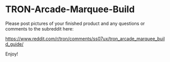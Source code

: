 # TRON-Arcade-Marquee-Build

Please post pictures of your finished product and any questions or comments to the subreddit here:

https://www.reddit.com/r/tron/comments/ss07ux/tron_arcade_marquee_build_guide/

Enjoy!
